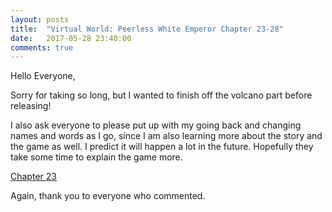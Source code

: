 ```yaml
---
layout: posts
title:  "Virtual World: Peerless White Emperor Chapter 23-28"
date:   2017-05-28 23:40:00
comments: true
---
```


Hello Everyone,

Sorry for taking so long, but I wanted to finish off the volcano part before releasing!

I also ask everyone to please put up with my going back and changing names and words as I go, since I am also learning more about the story and the game as well. I predict it will happen a lot in the future. Hopefully they take some time to explain the game more.

[Chapter 23][vwpwe0023]

Again, thank you to everyone who commented.

[vwpwe0023]: {{site.url}}/translations/vwpwe/0023.html